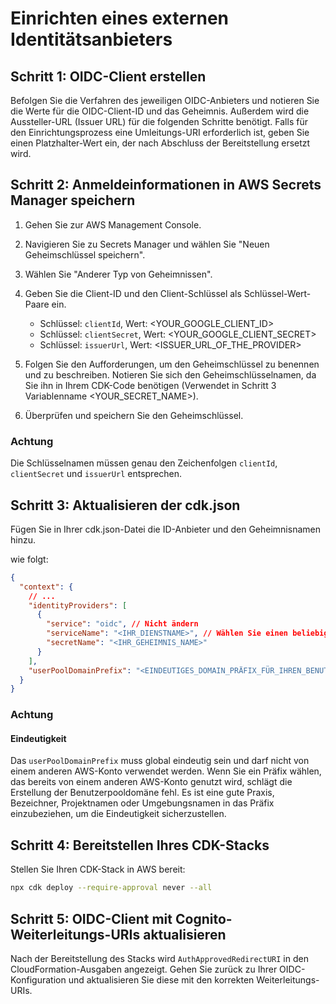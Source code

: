 # Einrichten eines externen Identitätsanbieters

## Schritt 1: OIDC-Client erstellen

Befolgen Sie die Verfahren des jeweiligen OIDC-Anbieters und notieren Sie die Werte für die OIDC-Client-ID und das Geheimnis. Außerdem wird die Aussteller-URL (Issuer URL) für die folgenden Schritte benötigt. Falls für den Einrichtungsprozess eine Umleitungs-URI erforderlich ist, geben Sie einen Platzhalter-Wert ein, der nach Abschluss der Bereitstellung ersetzt wird.

## Schritt 2: Anmeldeinformationen in AWS Secrets Manager speichern

1. Gehen Sie zur AWS Management Console.
2. Navigieren Sie zu Secrets Manager und wählen Sie "Neuen Geheimschlüssel speichern".
3. Wählen Sie "Anderer Typ von Geheimnissen".
4. Geben Sie die Client-ID und den Client-Schlüssel als Schlüssel-Wert-Paare ein.

   - Schlüssel: `clientId`, Wert: <YOUR_GOOGLE_CLIENT_ID>
   - Schlüssel: `clientSecret`, Wert: <YOUR_GOOGLE_CLIENT_SECRET>
   - Schlüssel: `issuerUrl`, Wert: <ISSUER_URL_OF_THE_PROVIDER>

5. Folgen Sie den Aufforderungen, um den Geheimschlüssel zu benennen und zu beschreiben. Notieren Sie sich den Geheimschlüsselnamen, da Sie ihn in Ihrem CDK-Code benötigen (Verwendet in Schritt 3 Variablenname <YOUR_SECRET_NAME>).
6. Überprüfen und speichern Sie den Geheimschlüssel.

### Achtung

Die Schlüsselnamen müssen genau den Zeichenfolgen `clientId`, `clientSecret` und `issuerUrl` entsprechen.

## Schritt 3: Aktualisieren der cdk.json

Fügen Sie in Ihrer cdk.json-Datei die ID-Anbieter und den Geheimnisnamen hinzu.

wie folgt:

```json
{
  "context": {
    // ...
    "identityProviders": [
      {
        "service": "oidc", // Nicht ändern
        "serviceName": "<IHR_DIENSTNAME>", // Wählen Sie einen beliebigen Wert
        "secretName": "<IHR_GEHEIMNIS_NAME>"
      }
    ],
    "userPoolDomainPrefix": "<EINDEUTIGES_DOMAIN_PRÄFIX_FÜR_IHREN_BENUTZERPOOL>"
  }
}
```

### Achtung

#### Eindeutigkeit

Das `userPoolDomainPrefix` muss global eindeutig sein und darf nicht von einem anderen AWS-Konto verwendet werden. Wenn Sie ein Präfix wählen, das bereits von einem anderen AWS-Konto genutzt wird, schlägt die Erstellung der Benutzerpooldomäne fehl. Es ist eine gute Praxis, Bezeichner, Projektnamen oder Umgebungsnamen in das Präfix einzubeziehen, um die Eindeutigkeit sicherzustellen.

## Schritt 4: Bereitstellen Ihres CDK-Stacks

Stellen Sie Ihren CDK-Stack in AWS bereit:

```sh
npx cdk deploy --require-approval never --all
```

## Schritt 5: OIDC-Client mit Cognito-Weiterleitungs-URIs aktualisieren

Nach der Bereitstellung des Stacks wird `AuthApprovedRedirectURI` in den CloudFormation-Ausgaben angezeigt. Gehen Sie zurück zu Ihrer OIDC-Konfiguration und aktualisieren Sie diese mit den korrekten Weiterleitungs-URIs.